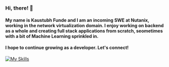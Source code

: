 ### Hi, there! 👋

<!--
**fundekaustubh/fundekaustubh** is a ✨ _special_ ✨ repository because its `README.md` (this file) appears on your GitHub profile.

Here are some ideas to get you started:

- 🔭 I’m currently working on ...
- 🌱 I’m currently learning ...
- 👯 I’m looking to collaborate on ...
- 🤔 I’m looking for help with ...
- 💬 Ask me about ...
- 📫 How to reach me: ...
- 😄 Pronouns: ...
- ⚡ Fun fact: ...
-->
#### My name is Kaustubh Funde and I am an incoming SWE at Nutanix, working in the network virtualization domain. I enjoy working on backend as a whole and creating full stack applications from scratch, seometimes with a bit of Machine Learning sprinkled in.
#### I hope to continue growing as a developer. Let's connect!
[![My Skills](https://skillicons.dev/icons?i=c,cpp,python,java,html,css,bootstrap,js,git,nodejs,expressjs,react,mongodb,mysql,postgresql)](https://skillicons.dev)
